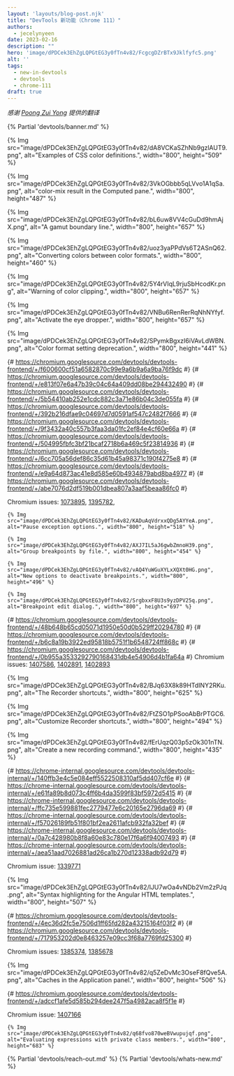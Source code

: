 ```yaml
---
layout: 'layouts/blog-post.njk'
title: "DevTools 新功能（Chrome 111）"
authors:
  - jecelynyeen
date: 2023-02-16
description: ""
hero: 'image/dPDCek3EhZgLQPGtEG3y0fTn4v82/FcgcgDZrBTx9Jklfyfc5.png'
alt: ''
tags:
  - new-in-devtools
  - devtools
  - chrome-111
draft: true
---
```


*感谢 [Poong Zui Yong](https://www.linkedin.com/in/zui-yong-poong-1b507b14/) 提供的翻译*

{% Partial 'devtools/banner.md' %}

<!-- Translation instructions:
  1. Remove the "draft: true" tag above when submitting PR
  2. Provide translations under each of the English commented original content
  3. Translate the "description" tag above
  4. Translate all the <img> alt text
  5. Update the sites/zh/_partials/devtools/whats-new.md file -->


<!-- ## Debugging HD color with the Styles pane {: #color } -->

<!-- New [CSS color types and spaces](/blog/chrome-111-beta/#new-css-color-types-and-spaces) are coming to the web! It is equally exciting that DevTools introduced new tools to help developers create, convert and debug High Definition color.  -->

<!-- The **Styles** pane now supports 12 new color spaces and 7 new gamuts as outlined in the [CSS Color Level 4](https://www.w3.org/TR/css-color-4/) specification. See [High Definition CSS Color Guide](/articles/high-definition-css-color-guide/#debugging-color-with-chrome-devtools) for a comprehensive understanding of color options available on the web. -->

<!-- Here are examples of CSS color definitions with `color()`, `lch()`, `oklab()` and `color-mix()`. -->
{% Img src="image/dPDCek3EhZgLQPGtEG3y0fTn4v82/dA8VCKaSZhNb9gzlAUT9.png", alt="Examples of CSS color definitions.", width="800", height="509" %}

<!-- When using the `color-mix()` function, you can view the final color output in the **Computed** pane. -->
{% Img src="image/dPDCek3EhZgLQPGtEG3y0fTn4v82/3VkOGbbb5qLVvo1A1qSa.png", alt="color-mix result in the Computed pane.", width="800", height="487" %}

<!-- The color picker supports all the new color spaces with more features. For example, click on the color swatch of `color(display-p3 1 0 1)`. A gamut boundary line has also been added, distinguishing between the `sRGB` and `display-p3` gamuts for a clearer understanding of your selected color's gamut. -->
{% Img src="image/dPDCek3EhZgLQPGtEG3y0fTn4v82/bL6uw8VV4cGuDd9hmAjX.png", alt="A gamut boundary line.", width="800", height="657" %}

<!-- DevTools supports converting colors between color formats. Use the **Change Color Format** icon to access the conversion popup, or simply use the `Shift` + click on a color swatch in the **Styles** pane. -->
{% Img src="image/dPDCek3EhZgLQPGtEG3y0fTn4v82/uoz3yaPPdVs6T2ASnQ62.png", alt="Converting colors between color formats.", width="800", height="460" %}

<!-- When converting, it's important to know if the conversion was clipped to fit the space. DevTools puts a warning icon next to the converted color that alerts you to this clipping. -->
{% Img src="image/dPDCek3EhZgLQPGtEG3y0fTn4v82/5Y4rVIqL9rjuSbHcodKr.png", alt="Warning of color clipping.", width="800", height="657" %}

<!-- In addition, you can pick colors from your screen with the new shortcut. Press 'c' to activate the eye dropper and hit `Escape` to deactivate it. The eyedropper tool only samples colors in the sRGB color space. For example, if you try to sample the color `color(display-p3 1 0 1)`, which is outside of the sRGB color space, the eyedropper tool will clip the color to the nearest color in the sRGB space, which is magenta `color(display-p3 0.92 0.2 0.97)`. -->
{% Img src="image/dPDCek3EhZgLQPGtEG3y0fTn4v82/VNBu6RenRerRqNhNYfyf.png", alt="Activate the eye dropper.", width="800", height="657" %}

<!-- Finally, the **Color format** setting is now deprecated to make room for the new HD color format. -->
{% Img src="image/dPDCek3EhZgLQPGtEG3y0fTn4v82/SPymkBgxzI6iVAvLdWBN.png", alt="Color format setting deprecation.", width="800", height="441" %}

{# https://chromium.googlesource.com/devtools/devtools-frontend/+/f600600cf51a6582870c99e9a6b9a6a9ba76f9dc #}
{# https://chromium.googlesource.com/devtools/devtools-frontend/+/e813f07e6a47b39c04c64a409dd08be294432490 #} 
{# https://chromium.googlesource.com/devtools/devtools-frontend/+/5b54410ab252e1cdc882c3a71e86b04c3de055fa #} 
{# https://chromium.googlesource.com/devtools/devtools-frontend/+/392b216dfae9c04697d7d0591af547c2482f7666 #} 
{# https://chromium.googlesource.com/devtools/devtools-frontend/+/9f3432a40c557b3faa3da01fc2ef84e4cf60e66a #} 
{# https://chromium.googlesource.com/devtools/devtools-frontend/+/504995fbfc3bf21bcaf2718b6a469c5f23814936 #} 
{# https://chromium.googlesource.com/devtools/devtools-frontend/+/6cc705a56def86c35d61b45a98371c190f4275e8 #}
{# https://chromium.googlesource.com/devtools/devtools-frontend/+/e9a64d873ac41e8d585e60b4934879abd8ba4977 #} 
{# https://chromium.googlesource.com/devtools/devtools-frontend/+/abe7076d2df519b001dbea807a3aaf5beaa86fc0 #} 

Chromium issues: [1073895](https://crbug.com/1073895), [1395782](https://crbug.com/1395782), 
<!--  [1408777](https://crbug.com/1408777),  [1395782](https://crbug.com/1395782),  [1392717](https://crbug.com/1392717), [1382409](https://crbug.com/1382409), [1392054](https://crbug.com/1392054) -->


<!-- ## Enhanced breakpoint UX {: #breakpoint-redesign } -->

<!-- The redesigned **Breakpoints** pane allows you to have quick access to commonly used features, in particular, deactivating, editing, and removing breakpoints. -->

<!-- These are some highlights: -->
<!-- - Both pause exception options moved to the **Breakpoints** pane and labeled with text to make it more self-explanatory. -->
    {% Img src="image/dPDCek3EhZgLQPGtEG3y0fTn4v82/KADuAqVdrxxQDg5AYYeA.png", alt="Pause exception options.", width="800", height="518" %}

<!-- - Breakpoints are grouped by file, ordered by line or column numbers, and are collapsible. -->
    {% Img src="image/dPDCek3EhZgLQPGtEG3y0fTn4v82/AXJ7IL5aJ6gwbZmnoH39.png", alt="Group breakpoints by file.", width="800", height="454" %}

<!-- - There are new options to deactivate, remove, and edit breakpoints when hovering over a breakpoint or file. -->
    {% Img src="image/dPDCek3EhZgLQPGtEG3y0fTn4v82/vAQ4YuWGuXYLxXQXt0HG.png", alt="New options to deactivate breakpoints.", width="800", height="496" %}

<!-- - Click the edit breakpoint button to open the breakpoint editor. From here, you can enter the breakpoint condition or switch to a logpoint. -->
    {% Img src="image/dPDCek3EhZgLQPGtEG3y0fTn4v82/SrgbxxF8U3s9yzDPV25q.png", alt="Breakpoint edit dialog.", width="800", height="697" %}

<!-- See [JavaScript debugging reference](/docs/devtools/javascript/reference/) to learn how to debug with DevTools. -->

{# https://chromium.googlesource.com/devtools/devtools-frontend/+/48b648b65cd05071d1950e50d0b529ff20294780 #} 
{# https://chromium.googlesource.com/devtools/devtools-frontend/+/b6c8a19b3922ed95818b5751f1b6548724ff868c #}
{# https://chromium.googlesource.com/devtools/devtools-frontend/+/0b955a3533292790168431db4e54906d4b1fa64a #} 
Chromium issues: [1407586](https://crbug.com/1407586), [1402891](https://crbug.com/1402891), [1402893](https://crbug.com/1402893)

<!-- ## Customizable Recorder shortcuts {: #recorder } -->

<!-- Use keyboard shortcuts to record and replay user flows quicker. -->

<!-- The **Recorder** introduces a few convenient keyboard shortcuts for faster recording and replaying of user flows.  -->

<!-- Don’t remember the shortcuts? No problem, click the `?` button to view all the shortcuts at any time. -->
{% Img src="image/dPDCek3EhZgLQPGtEG3y0fTn4v82/BJq63X8k89HTdINY2RKu.png", alt="The Recorder shortcuts.", width="800", height="625" %}

<!-- You can even customize these shortcuts via the **Settings** menu. -->
{% Img src="image/dPDCek3EhZgLQPGtEG3y0fTn4v82/FtZSO1pPSooAbBrPTGC6.png", alt="Customize Recorder shortcuts.", width="800", height="494" %}

<!-- If you're working in a different panel and want to start a user flow recording, use the **Create a new recording** command from the [Command Menu](/docs/devtools/command-menu/) in DevTools to get started. -->
{% Img src="image/dPDCek3EhZgLQPGtEG3y0fTn4v82/fErUqzQ03p5zOk301nTN.png", alt="Create a new recording command.", width="800", height="435" %}

{# https://chrome-internal.googlesource.com/devtools/devtools-internal/+/140ffb3e4c5e084eff5522508310af5dd407cf6e #} 
{# https://chrome-internal.googlesource.com/devtools/devtools-internal/+/e61fa89b8d073c4ff6b4da3599f83bf5972d5415 #} 
{# https://chrome-internal.googlesource.com/devtools/devtools-internal/+/ffc735e599881fec2779477e6c20165e2796da69 #} 
{# https://chrome-internal.googlesource.com/devtools/devtools-internal/+/f57026189fb51f801bf2ea2611afcb932fa32bef #} 
{# https://chrome-internal.googlesource.com/devtools/devtools-internal/+/0a7c428980b8f8a60e83c780e17f6a6f94007493 #} 
{# https://chrome-internal.googlesource.com/devtools/devtools-internal/+/aea51aad7026881ad26ca1b270d12338adb92d79 #} 

Chromium issue: [1339771](https://crbug.com/bbb)


<!-- ## Better syntax highlight for Angular {: #syntax } -->

<!-- DevTools enhanced the syntax highlighting for Angular HTML templates, making it easier for you to read code and recognize its structure. -->
{% Img src="image/dPDCek3EhZgLQPGtEG3y0fTn4v82/lJU7wOa4vNDb2Vm2zPJq.png", alt="Syntax highlighting for the Angular HTML templates.", width="800", height="507" %}

{# https://chromium.googlesource.com/devtools/devtools-frontend/+/4ec36d2fc5e7506d1ff65fd282a43215164f03f2 #}
{# https://chromium.googlesource.com/devtools/devtools-frontend/+/717953202d0e8463257e09cc3f68a7769fd25300 #}

Chromium issues: [1385374](https://crbug.com/1385374),  [1385678](https://crbug.com/1385678)


<!-- ## Reorganize caches in the Application panel {: #cache } -->

<!-- The **Cache Storage** pane can now be found in the **Storage** section of the **Application** panel, while the **Back/forward cache** pane has been moved to the **Background Services** section.  -->
{% Img src="image/dPDCek3EhZgLQPGtEG3y0fTn4v82/q5ZeDvMc3OseF8fQve5A.png", alt="Caches in the Application panel.", width="800", height="506" %}

{# https://chromium.googlesource.com/devtools/devtools-frontend/+/adccf1afe5d585b294dee247f5a4982aca8f5f1e  #}

Chromium issue: [1407166](https://crbug.com/1407166)


<!-- ## Miscellaneous highlights {: #misc } -->

<!-- These are some noteworthy fixes in this release: -->

<!-- - DevTools has been updated to respect the [Disable cache](/docs/devtools/network/reference/#disable-cache) setting when loading sourcemaps. ([1407084](https://crbug.com/1407084)) -->
<!-- - The **Elements** panel now instantly autofocuses on the first matching element in search results. ([1381853](https://crbug.com/1381853)) -->
<!-- - Various fixes to improve the sourcemap and breakpoints reliability. ([508270](https://crbug.com/508270), [1403362](https://crbug.com/1403362), [1403432](https://crbug.com/1403432), [1396298](https://crbug.com/1396298), [1395337](https://crbug.com/1395337), [1405134](https://crbug.com/1405134)) -->
<!-- - To better facilitate debugging, DevTools now supports evaluating expressions with private class members. ([1381806](https://crbug.com/1381806)) -->
    {% Img src="image/dPDCek3EhZgLQPGtEG3y0fTn4v82/q68fvo870weBVwupujqf.png", alt="Evaluating expressions with private class members.", width="800", height="683" %}


{% Partial 'devtools/reach-out.md' %}
{% Partial 'devtools/whats-new.md' %}
